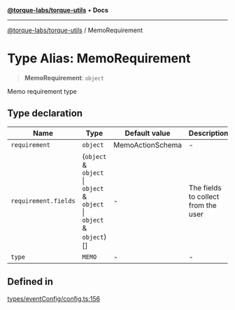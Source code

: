 [**@torque-labs/torque-utils**](../README.md) • **Docs**

***

[@torque-labs/torque-utils](../README.md) / MemoRequirement

# Type Alias: MemoRequirement

> **MemoRequirement**: `object`

Memo requirement type

## Type declaration

| Name | Type | Default value | Description | Defined in |
| ------ | ------ | ------ | ------ | ------ |
| `requirement` | `object` | MemoActionSchema | - | [types/eventConfig/config.ts:150](https://github.com/torque-labs/torque-utils/blob/c76fb4101d477d1e8e6fb4f5de7a277964527c27/types/eventConfig/config.ts#L150) |
| `requirement.fields` | (`object` & `object` \| `object` & `object` \| `object` & `object`)[] | - | The fields to collect from the user | [types/eventConfig/requirements.ts:231](https://github.com/torque-labs/torque-utils/blob/c76fb4101d477d1e8e6fb4f5de7a277964527c27/types/eventConfig/requirements.ts#L231) |
| `type` | `MEMO` | - | - | [types/eventConfig/config.ts:149](https://github.com/torque-labs/torque-utils/blob/c76fb4101d477d1e8e6fb4f5de7a277964527c27/types/eventConfig/config.ts#L149) |

## Defined in

[types/eventConfig/config.ts:156](https://github.com/torque-labs/torque-utils/blob/c76fb4101d477d1e8e6fb4f5de7a277964527c27/types/eventConfig/config.ts#L156)
